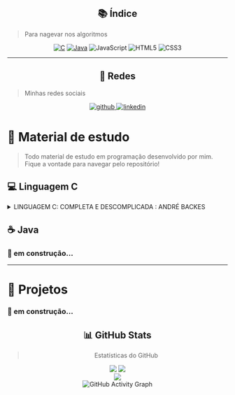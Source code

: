 

<div align="center">

## :books: Índice
<div align="left">

> Para nagevar nos algoritmos
</div>


  
   [![C](https://img.shields.io/badge/c-%2300599C.svg?style=for-the-badge&logo=c&logoColor=white)](#💻-linguagem-c)
   [![Java](https://img.shields.io/badge/java-%23ED8B00.svg?style=for-the-badge&logo=java&logoColor=white)](#☕-java) 
   ![JavaScript](https://img.shields.io/badge/javascript-%23323330.svg?style=for-the-badge&logo=javascript&logoColor=%23F7DF1E) 
   ![HTML5](https://img.shields.io/badge/html5-%23E34F26.svg?style=for-the-badge&logo=html5&logoColor=white) 
   ![CSS3](https://img.shields.io/badge/css3-%231572B6.svg?style=for-the-badge&logo=css3&logoColor=white)
   ____
## :speech_balloon: Redes  

<div align="left">

>Minhas redes sociais</div>

<a href="https://github.com/Fariaslr" target="_blank">
<img src=https://img.shields.io/badge/github-%2324292e.svg?&style=for-the-badge&logo=github&logoColor=white alt=github style="margin-bottom: 5px;" />
</a>
<a href="https://www.linkedin.com/in/lucas-farias-806061209/" target="_blank">
<img src=https://img.shields.io/badge/linkedin-%231E77B5.svg?&style=for-the-badge&logo=linkedin&logoColor=white alt=linkedin style="margin-bottom: 5px;" /></a></a></div>

# :book: Material de estudo
<div align="left">

   >Todo material de estudo em programação desenvolvido por mim. Fique a vontade para navegar pelo repositório!
## :computer: Linguagem C 

<details>
<summary>LINGUAGEM C: COMPLETA E DESCOMPLICADA : ANDRÉ BACKES  </summary>

   > Link para a compra do [livro](https://www.amazon.com.br/Linguagem-Completa-Descomplicada-Andr%C3%A9-Backes/dp/8535268553)
   1. [Lendo e escrevendo nas variáveis](https://github.com/Fariaslr/Lendo-e-escrevendo-nas-variaveis)
   2. [As operações que podemos fazer com as variáveis](https://github.com/Fariaslr/As-operacoes-que-podemos-fazer-com-as-variaveis)
   3. [Comando de controle de condicional](https://github.com/Fariaslr/Comando-de-controle-de-qualidade)
   4. [Comandos de repetição](https://github.com/Fariaslr)
   5. [Vetores e matrizes – arrays](https://github.com/Fariaslr)
   6. [Tipos definidos pelo programador](https://github.com/Fariaslr)
   7. [Funções](https://github.com/Fariaslr)
   8. [Ponteiros](https://github.com/Fariaslr)
   9. [Alocação dinâmica](https://github.com/Fariaslr)
   10. [Arquivos](https://github.com/Fariaslr)

<summary></summary>
</details>
</div>

## :coffee: Java
### :hammer: em construção...
___

# :mag_right: Projetos 
### :hammer: em construção...
<div align="center">

## 📊 GitHub Stats

>Estatísticas do GitHub

![](https://github-readme-stats.vercel.app/api/top-langs/?username=Fariaslr&theme=merko&hide_border=true&include_all_commits=false&count_private=true&layout=compact) 
![](https://github-readme-stats.vercel.app/api?username=Fariaslr&theme=merko&hide_border=true&include_all_commits=false&count_private=true)<br/>
![](https://github-readme-streak-stats.herokuapp.com/?user=Fariaslr&theme=merko&hide_border=true)<br/>
![GitHub Activity Graph](https://activity-graph.herokuapp.com/graph?username=Fariaslr)</div>


